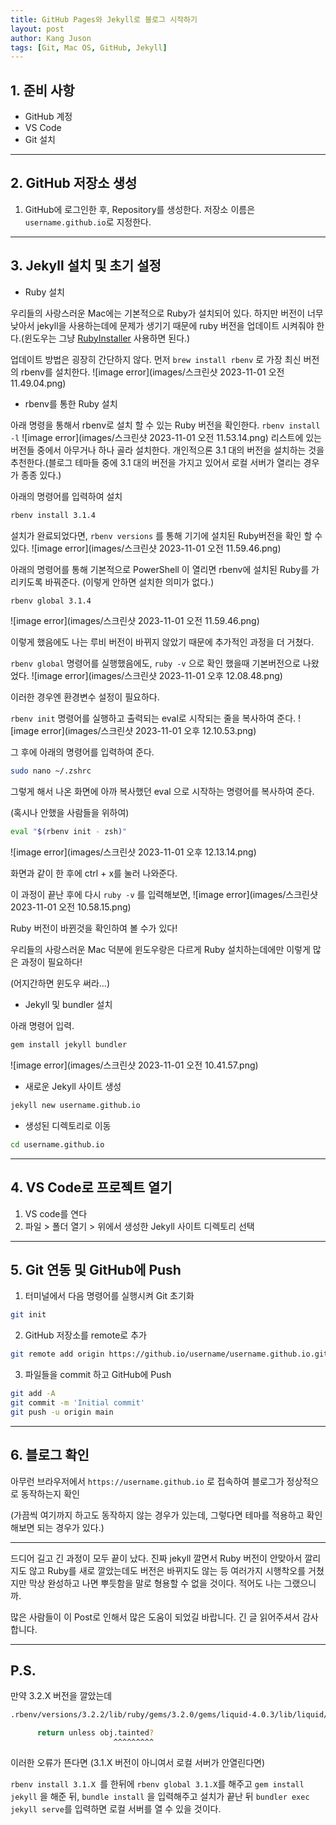 ```yaml
---
title: GitHub Pages와 Jekyll로 블로그 시작하기
layout: post
author: Kang Juson
tags: [Git, Mac OS, GitHub, Jekyll]
---
```


## 1. 준비 사항
- GitHub 계정
- VS Code
- Git 설치

---

## 2. GitHub 저장소 생성
 1. GitHub에 로그인한 후, Repository를 생성한다. 저장소 이름은 `username.github.io`로 지정한다.

---

## 3. Jekyll 설치 및 초기 설정
 - Ruby 설치

  우리들의 사랑스러운 Mac에는 기본적으로 Ruby가 설치되어 있다. 하지만 버전이 너무 낮아서 jekyll을 사용하는데에 문제가 생기기 때문에 ruby 버전을 업데이트 시켜줘야 한다.(윈도우는 그냥 [RubyInstaller](https://rubyinstaller.org) 사용하면 된다.)

  업데이트 방법은 굉장히 간단하지 않다. 
 먼저 `brew install rbenv` 로 가장 최신 버전의 rbenv를 설치한다.
 ![image error](images/스크린샷 2023-11-01 오전 11.49.04.png)

 - rbenv를 통한 Ruby 설치

 아래 명령을 통해서 rbenv로 설치 할 수 있는 Ruby 버전을 확인한다.
 `rbenv install -l`
 ![image error](images/스크린샷 2023-11-01 오전 11.53.14.png)
 리스트에 있는 버전들 중에서 아무거나 하나 골라 설치한다.
 개인적으론 3.1 대의 버전을 설치하는 것을 추천한다.(블로그 테마들 중에 3.1 대의 버전을 가지고 있어서 로컬 서버가 열리는 경우가 종종 있다.) 

 아래의 명령어를 입력하여 설치
 ```sh
 rbenv install 3.1.4
 ```

 설치가 완료되었다면, `rbenv versions` 를 통해 기기에 설치된 Ruby버전을 확인 할 수 있다.
 ![image error](images/스크린샷 2023-11-01 오전 11.59.46.png)

 아래의 명령어를 통해 기본적으로 PowerShell 이 열리면 rbenv에 설치된 Ruby를 가리키도록 바꿔준다.
 (이렇게 안하면 설치한 의미가 없다.)
 ```sh
 rbenv global 3.1.4
 ```
 ![image error](images/스크린샷 2023-11-01 오전 11.59.46.png)

 이렇게 했음에도 나는 루비 버전이 바뀌지 않았기 때문에 추가적인 과정을 더 거쳤다.

 `rbenv global` 명령어를 실행했음에도, `ruby -v` 으로 확인 했을때 기본버전으로 나왔었다.
 ![image error](images/스크린샷 2023-11-01 오후 12.08.48.png)
 
 이러한 경우엔 환경변수 설정이 필요하다.

 `rbenv init` 명령어를 실행하고 출력되는 eval로 시작되는 줄을 복사하여 준다.
 ![image error](images/스크린샷 2023-11-01 오후 12.10.53.png)
 
 그 후에 아래의 명령어를 입력하여 준다.
 ```sh
 sudo nano ~/.zshrc
 ```
 그렇게 해서 나온 화면에 아까 복사했던 eval 으로 시작하는 명령어를 복사하여 준다.

 (혹시나 안했을 사람들을 위하여)
 ```sh
 eval "$(rbenv init - zsh)"
 ```
 ![image error](images/스크린샷 2023-11-01 오후 12.13.14.png)

 화면과 같이 한 후에 ctrl + x를 눌러 나와준다.

 이 과정이 끝난 후에 다시 `ruby -v` 를 입력해보면,
 ![image error](images/스크린샷 2023-11-01 오전 10.58.15.png)
 
 Ruby 버전이 바뀐것을 확인하여 볼 수가 있다! 

 우리들의 사랑스러운 Mac 덕분에 윈도우랑은 다르게 Ruby 설치하는데에만 이렇게 많은 과정이 필요하다!
 
 (어지간하면 윈도우 써라...)

 - Jekyll 및 bundler 설치

 아래 명령어 입력.
 ```sh
 gem install jekyll bundler
 ```
 ![image error](images/스크린샷 2023-11-01 오전 10.41.57.png)

 - 새로운 Jekyll 사이트 생성
 ```sh
 jekyll new username.github.io
 ```
 - 생성된 디렉토리로 이동
 ```sh
 cd username.github.io
 ```
---

## 4. VS Code로 프로젝트 열기
1. VS code를 연다
2. 파일 > 폴더 열기 > 위에서 생성한 Jekyll 사이트 디렉토리 선택

--- 

## 5. Git 연동 및 GitHub에 Push
1. 터미널에서 다음 명령어를 실행시켜 Git 초기화
```sh
git init
```
2. GitHub 저장소를 remote로 추가
```sh
git remote add origin https://github.io/username/username.github.io.git
```
3. 파일들을 commit 하고 GitHub에 Push
```sh
git add -A
git commit -m 'Initial commit'
git push -u origin main
```

---

## 6. 블로그 확인
아무런 브라우저에서 `https://username.github.io` 로 접속하여 블로그가 정상적으로 동작하는지 확인

(가끔씩 여기까지 하고도 동작하지 않는 경우가 있는데, 그렇다면 테마를 적용하고 확인해보면 되는 경우가 있다.)

---

드디어 길고 긴 과정이 모두 끝이 났다. 진짜 jekyll 깔면서 Ruby 버전이 안맞아서 깔리지도 않고 Ruby를 새로 깔았는데도 버전은 바뀌지도 않는 등 여러가지 시행착오를 거쳤지만 막상 완성하고 나면 뿌듯함을 말로 형용할 수 없을 것이다. 적어도 나는 그랬으니까. 

많은 사람들이 이 Post로 인해서 많은 도움이 되었길 바랍니다. 긴 글 읽어주셔서 감사합니다.

--- 
## P.S.
만약 3.2.X 버전을 깔았는데 
```sh
.rbenv/versions/3.2.2/lib/ruby/gems/3.2.0/gems/liquid-4.0.3/lib/liquid/variable.rb:124:in `taint_check': undefined method `tainted?' for "/":String (NoMethodError)

      return unless obj.tainted?
                       ^^^^^^^^^
```
이러한 오류가 뜬다면 (3.1.X 버전이 아니여서 로컬 서버가 안열린다면)
 
`rbenv install 3.1.X `를 한뒤에 `rbenv global 3.1.X`를 해주고
`gem install jekyll` 을 해준 뒤, `bundle install` 을 입력해주고 설치가 끝난 뒤 `bundler exec jekyll serve`를 입력하면 로컬 서버를 열 수 있을 것이다.